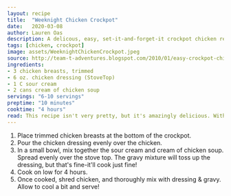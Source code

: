 ```yaml
---
layout: recipe
title:  "Weeknight Chicken Crockpot"
date:   2020-03-08
author: Lauren Oas
description: A delicous, easy, set-it-and-forget-it crockpot chicken recipe.
tags: [chicken, crockpot]
image: assets/WeeknightChickenCrockpot.jpeg
source: http://team-t-adventures.blogspot.com/2010/01/easy-crockpot-chicken-stuffing.html
ingredients:
- 3 chicken breasts, trimmed
- 6 oz. chicken dressing (StoveTop)
- 1 C sour cream
- 2 cans cream of chicken soup
servings: "6-10 servings"
preptime: "10 minutes"
cooktime: "4 hours"
read: This recipe isn't very pretty, but it's amazingly delicious. With only 4 ingredients, the prep time is minimal and the crockpot does all the work!
---
```

1. Place trimmed chicken breasts at the bottom of the crockpot.
2. Pour the chicken dressing evenly over the chicken.
3. In a small bowl, mix together the sour cream and cream of chicken soup. Spread evenly over the stove top. The gravy mixture will toss up the dressing, but that's fine-it'll cook just fine!
4. Cook on low for 4 hours. 
5. Once cooked, shred chicken, and thoroughly mix with dressing & gravy. Allow to cool a bit and serve!